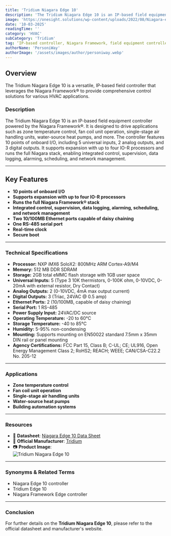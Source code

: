 ```yaml
---
title: 'Tridium Niagara Edge 10'
description: 'The Tridium Niagara Edge 10 is an IP-based field equipment controller powered by the Niagara Framework®, designed for applications such as zone temperature control and fan coil unit operation.'
image: 'https://onesight.solutions/wp-content/uploads/2022/08/Niagara-edge-10.png'
date: '10-03-2025'
readingTime: ''
category: 'HVAC'
subCategory: 'Tridium'
tag: ‘IP-based controller, Niagara Framework, field equipment controller, building automation’
authorName: 'PersoniWay'
authorImage: '/assets/images/author/personiway.webp'
---
```


## **Overview**  
The Tridium Niagara Edge 10 is a versatile, IP-based field controller that leverages the Niagara Framework® to provide comprehensive control solutions for various HVAC applications.

### **Description**  
The Tridium Niagara Edge 10 is an IP-based field equipment controller powered by the Niagara Framework®. It is designed to drive applications such as zone temperature control, fan coil unit operation, single-stage air handling units, water-source heat pumps, and more. The controller features 10 points of onboard I/O, including 5 universal inputs, 2 analog outputs, and 3 digital outputs. It supports expansion with up to four IO-R processors and runs the full Niagara stack, enabling integrated control, supervision, data logging, alarming, scheduling, and network management.

---

## **Key Features**  
- **10 points of onboard I/O**  
- **Supports expansion with up to four IO-R processors**  
- **Runs the full Niagara Framework® stack**  
- **Integrated control, supervision, data logging, alarming, scheduling, and network management**  
- **Two 10/100MB Ethernet ports capable of daisy chaining**  
- **One RS-485 serial port**  
- **Real-time clock**  
- **Secure boot**  

---

### **Technical Specifications**  
- **Processor:** NXP iMX6 SoloX2: 800MHz ARM Cortex-A9/M4  
- **Memory:** 512 MB DDR SDRAM  
- **Storage:** 2GB total eMMC flash storage with 1GB user space  
- **Universal Inputs:** 5 (Type 3 10K thermistors, 0-100K ohm, 0-10VDC, 0-20mA with external resistor, Dry Contact)  
- **Analog Outputs:** 2 (0-10VDC, 4mA max output current)  
- **Digital Outputs:** 3 (Triac, 24VAC @ 0.5 amp)  
- **Ethernet Ports:** 2 (10/100MB, capable of daisy chaining)  
- **Serial Port:** 1 RS-485  
- **Power Supply Input:** 24VAC/DC source  
- **Operating Temperature:** -20 to 60°C  
- **Storage Temperature:** -40 to 85°C  
- **Humidity:** 5-95% non-condensing  
- **Mounting:** Supports mounting on EN50022 standard 7.5mm x 35mm DIN rail or panel mounting  
- **Agency Certifications:** FCC Part 15, Class B; C-UL; CE; UL916, Open Energy Management Class 2; RoHS2; REACH; WEEE; CAN/CSA-C22.2 No. 205-12  

---

### **Applications**  
- **Zone temperature control**  
- **Fan coil unit operation**  
- **Single-stage air handling units**  
- **Water-source heat pumps**  
- **Building automation systems**  

---

### **Resources**  
- 📄 **Datasheet**: [Niagara Edge 10 Data Sheet](https://onesight.solutions/wp-content/uploads/2021/08/2021-0006-Niagara-Edge-10-Data-Sheet.pdf)  
- 🏢 **Official Manufacturer**: [Tridium](https://www.tridium.com/us/en/Products/niagara/edge10)  
- 📷 **Product Image**:  
  ![Tridium Niagara Edge 10](https://onesight.solutions/wp-content/uploads/2022/08/Niagara-edge-10.png)  

---

### **Synonyms & Related Terms**  
- Niagara Edge 10 controller  
- Tridium Edge 10  
- Niagara Framework Edge controller  

---

### **Conclusion**  
For further details on the **Tridium Niagara Edge 10**, please refer to the official datasheet and manufacturer's website.  
